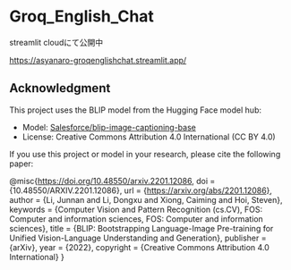 # Groq_English_Chat

streamlit cloudにて公開中

https://asyanaro-groqenglishchat.streamlit.app/


## Acknowledgment
This project uses the BLIP model from the Hugging Face model hub:
- Model: [Salesforce/blip-image-captioning-base](https://huggingface.co/Salesforce/blip-image-captioning-base)
- License: Creative Commons Attribution 4.0 International (CC BY 4.0)

If you use this project or model in your research, please cite the following paper:

@misc{https://doi.org/10.48550/arxiv.2201.12086,
  doi = {10.48550/ARXIV.2201.12086},
  url = {https://arxiv.org/abs/2201.12086},
  author = {Li, Junnan and Li, Dongxu and Xiong, Caiming and Hoi, Steven},
  keywords = {Computer Vision and Pattern Recognition (cs.CV), FOS: Computer and information sciences, FOS: Computer and information sciences},
  title = {BLIP: Bootstrapping Language-Image Pre-training for Unified Vision-Language Understanding and Generation},
  publisher = {arXiv},
  year = {2022},
  copyright = {Creative Commons Attribution 4.0 International}
}
